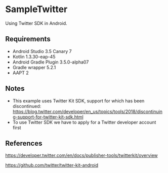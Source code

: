 # SampleTwitter
Using Twitter SDK in Android.

## Requirements
* Android Studio 3.5 Canary 7
* Kotlin 1.3.30-eap-45
* Android Gradle Plugin 3.5.0-alpha07
* Gradle wrapper 5.2.1
* AAPT 2

## Notes
* This example uses Twitter Kit SDK, support for which has been discontinued: https://blog.twitter.com/developer/en_us/topics/tools/2018/discontinuing-support-for-twitter-kit-sdk.html
* To use Twitter SDK we have to apply for a Twitter developer account first

## References
https://developer.twitter.com/en/docs/publisher-tools/twitterkit/overview

https://github.com/twitter/twitter-kit-android